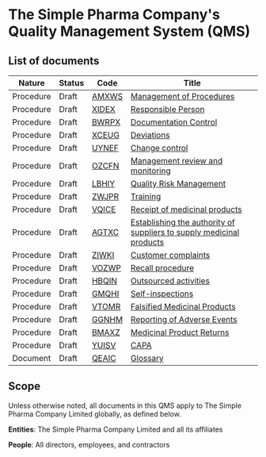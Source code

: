 # The Simple Pharma Company's Quality Management System (QMS)

## List of documents

Nature      | Status  |   Code |   Title
--------    | ----  |-----------|-------
Procedure | Draft | [AMXWS] | [Management of Procedures][AMXWS]
Procedure | Draft |[XIDEX] | [Responsible Person][XIDEX]
Procedure | Draft |[BWRPX] | [Documentation Control][BWRPX]
Procedure | Draft |[XCEUG] | [Deviations][XCEUG]
Procedure | Draft |[UYNEF] | [Change control][UYNEF]
Procedure | Draft |[OZCFN] | [Management review and monitoring][OZCFN]
Procedure | Draft |[LBHIY] | [Quality Risk Management][LBHIY]
Procedure | Draft | [ZWJPR] | [Training][ZWJPR]
Procedure | Draft |[VQICE] | [Receipt of medicinal products][VQICE]
Procedure | Draft |[AGTXC] | [Establishing the authority of suppliers to supply medicinal products][AGTXC]
Procedure | Draft |[ZIWKI] | [Customer complaints][ZIWKI]
Procedure | Draft |[VOZWP] | [Recall procedure][VOZWP]
Procedure | Draft | [HBQIN] | [Outsourced activities][HBQIN]
Procedure | Draft |[GMQHI] | [Self-inspections][GMQHI]
Procedure | Draft | [VTOMR] | [Falsified Medicinal Products][VTOMR]
Procedure | Draft |[GGNHM] | [Reporting of Adverse Events][GGNHM]
Procedure | Draft | [BMAXZ] | [Medicinal Product Returns][BMAXZ]
Procedure | Draft |[YUISV] | [CAPA][YUISV]
Document | Draft |[QEAIC] | [Glossary][QEAIC]

## Scope

Unless otherwise noted, all documents in this QMS apply to The Simple Pharma Company Limited globally, as defined below. 

**Entities**: The Simple Pharma Company Limited and all its affiliates

**People**: All directors, employees, and contractors

[AMXWS]: /procedures/Procedure_GDP_AMXWS_Management_of_Procedures.md
[XIDEX]: /procedures/Procedure_GDP_XIDEX_Responsible_Person.md
[BWRPX]: /procedures/Procedure_GDP_BWRPX_Documentation_Control.md
[XCEUG]: /procedures/Procedure_XCEUG_Deviations.md
[UYNEF]: /procedures/Procedure_UYNEF_Change_control.md
[OZCFN]: /procedures/Procedure_OZCFN_Management_review_and_monitoring.md
[LBHIY]: /procedures/Procedure_LBHIY_Quality_Risk_Management.md
[ZWJPR]: /procedures/Procedure_ZWJPR_Training.md
[VQICE]: /procedures/Procedure_VQICE_Receipt_of_medicinal_products.md
[AGTXC]: /procedures/Procedure_AGTXC_Establishing_the_authority_of_suppliers_to_supply_medicinal_products.md
[ZIWKI]: /procedures/Procedure_ZIWKI_Customer_complaints.md
[VOZWP]: /procedures/Procedure_VOZWP_Recall_procedure.md
[HBQIN]: /procedures/Procedure_HBQIN_Outsourced_activities.md
[GMQHI]: /procedures/Procedure_GMQHI_Self-inspections.md
[VTOMR]: /procedures/Procedure_VTOMR_Falsified_Medicinal_Products.md
[GGNHM]: /procedures/Procedure_GGNHM_Reporting_of_Adverse_Events.md
[BMAXZ]: /procedures/Procedure_BMAXZ_Medicinal_Product_Returns.md
[YUISV]: /procedures/Procedure_YUISV_CAPA.md
[QEAIC]: /procedures/Document_QEAIC_Glossary.md
